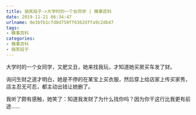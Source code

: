 ```yaml
---
title: 搞笑段子->大学时的一个女同学 | 糗事百科
date: 2019-11-21 06:34:47
urlname: 0e3bfb1cfd8d750ff6362dffa9c2db47
tags: 
- 糗事百科
categories:
- 糗事百科
- 搞笑段子
---
```

大学时的一个女同学，又肥又丑，她来找我玩，才知道她买房买车发了财。

询问生财之道才明白，她是不停的在某宝上买衣服，然后穿上给店家上传买家秀，店主忍无可忍，都主动出钱让她删了。

我听了颇有感触，她笑了：知道我发财了为什么找你吗？因为你干这行比我更有前途……


